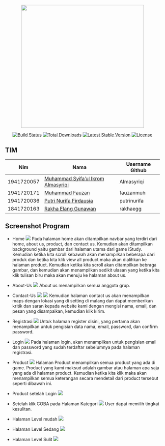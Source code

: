 <p align="center"><a href="https://laravel.com" target="_blank"><img src="https://raw.githubusercontent.com/laravel/art/master/logo-lockup/5%20SVG/2%20CMYK/1%20Full%20Color/laravel-logolockup-cmyk-red.svg" width="400"></a></p>

<p align="center">
<a href="https://travis-ci.org/laravel/framework"><img src="https://travis-ci.org/laravel/framework.svg" alt="Build Status"></a>
<a href="https://packagist.org/packages/laravel/framework"><img src="https://img.shields.io/packagist/dt/laravel/framework" alt="Total Downloads"></a>
<a href="https://packagist.org/packages/laravel/framework"><img src="https://img.shields.io/packagist/v/laravel/framework" alt="Latest Stable Version"></a>
<a href="https://packagist.org/packages/laravel/framework"><img src="https://img.shields.io/packagist/l/laravel/framework" alt="License"></a>
</p>

## TIM
|Nim	    |Nama				                |Username Github|
|-----------|-----------------------------------|---------------|
|1941720057 |[Muhammad Syifa’ul Ikrom Almasyriqi](https://github.com/Almasyriqi) |Almasyriqi |
|1941720171 |[Muhammad Fauzan](https://github.com/fauzanmuh) |fauzanmuh |
|1941720036 |[Putri Nurifa Firdausia](https://github.com/putrinurifa) |putrinurifa |
|1841720163 |[Rakha Elang Gunawan](https://github.com/rakhaegg) |rakhaegg |

## Screenshot Program

- Home
![](https://github.com/Almasyriqi/project1_web_game/raw/master/screenshot/home1.PNG)
Pada halaman home akan ditampilkan navbar yang terdiri dari home, about us, product, dan contact us. Kemudian akan ditampilkan background yaitu gambar dari halaman utama dari game iStudy.  
Kemudian ketika kita scroll kebawah akan menampilkan beberapa dari produk dan ketika kita klik view all product maka akan dialihkan ke halaman product.
Kemudian ketika kita scroll akan ditampilkan bebraga gambar, dan kemudian akan menampilkan sedikit ulasan yang ketika kita klik tulisan biru maka akan menuju ke halaman about us.

- About-Us
![](https://github.com/Almasyriqi/project1_web_game/raw/master/screenshot/about1.PNG)
About us menampilkan semua anggota grup.

- Contact-Us
![](https://github.com/Almasyriqi/project1_web_game/raw/master/screenshot/contact1.PNG)
![](https://github.com/Almasyriqi/project1_web_game/raw/master/screenshot/contact2.PNG)
Kemudian halaman contact us akan menampilkan maps dengan lokasi yang di setting di malang dan dapat memberikan kritik dan saran kepada website kami dengan mengisi nama, email, dan pesan yang disampaikan, kemudian klik kirim. 

- Registrasi
![](https://github.com/Almasyriqi/project1_web_game/raw/master/screenshot/register.PNG)
Untuk halaman register disini, yang pertama akan menampilkan untuk pengisian data nama, email, password, dan confirm password.

- Login
![](https://github.com/Almasyriqi/project1_web_game/raw/master/screenshot/login.PNG)
Pada halaman login, akan menampilkan untuk pengisian email dan password yang sudah terdaftar sebelumnya pada halaman registrasi. 

- Product
![](https://github.com/Almasyriqi/project1_web_game/raw/master/screenshot/product.PNG)
Halaman Product menampilkan semua product yang ada di game. Product yang kami maksud adalah gambar atau halaman apa saja yang ada di halaman product. Kemudian ketika kita klik maka akan menampilkan semua keterangan secara mendetail dari product tersebut seperti dibawah ini.

- Product setelah Login
![](https://github.com/Almasyriqi/project1_web_game/raw/master/screenshot/productlog.PNG)

- Setelah klik COBA pada Halaman Kategori
![](https://github.com/Almasyriqi/project1_web_game/raw/master/screenshot/kategori.PNG)
User dapat memilih tingkat kesulitan.

- Halaman Level mudah
![](https://github.com/Almasyriqi/project1_web_game/raw/master/screenshot/easy.PNG)

- Halaman Level Sedang
![](https://github.com/Almasyriqi/project1_web_game/raw/master/screenshot/sedang.PNG)

- Halaman Level Sulit
![](https://github.com/Almasyriqi/project1_web_game/raw/master/screenshot/sulit.PNG)
